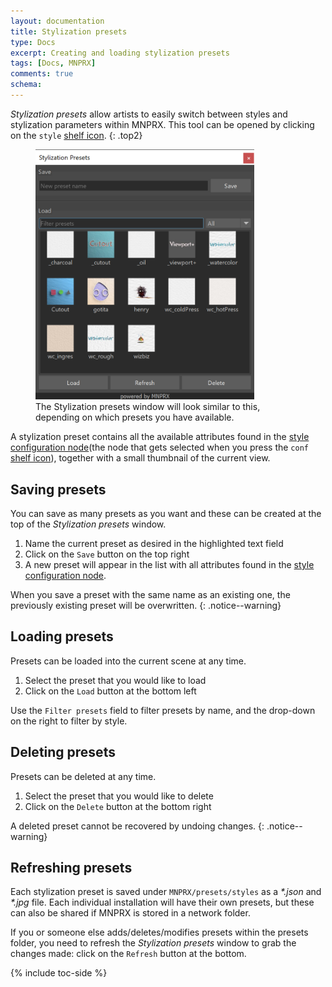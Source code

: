 ```yaml
---
layout: documentation
title: Stylization presets
type: Docs
excerpt: Creating and loading stylization presets
tags: [Docs, MNPRX]
comments: true
schema:
---
```

_Stylization presets_ allow artists to easily switch between styles and stylization parameters within MNPRX. This tool can be opened by clicking on the `style` [shelf icon](../shelf).
{: .top2}

<figure class="align-center">
	<img src="/images/MNPRX/style-2.png" alt="Stylization presets window" style="max-width: 350px">
	<figcaption>The Stylization presets window will look similar to this, depending on which presets you have available.</figcaption>
</figure>

A stylization preset contains all the available attributes found in the [style configuration node](../config)(the node that gets selected when you press the `conf` [shelf icon](../shelf)), together with a small thumbnail of the current view.


## Saving presets
You can save as many presets as you want and these can be created at the top of the _Stylization presets_ window.
1. Name the current preset as desired in the highlighted text field
2. Click on the `Save` button on the top right
3. A new preset will appear in the list with all attributes found in the [style configuration node](../config).

When you save a preset with the same name as an existing one, the previously existing preset will be overwritten.
{: .notice--warning}


## Loading presets
Presets can be loaded into the current scene at any time.
1. Select the preset that you would like to load
2. Click on the `Load` button at the bottom left

Use the `Filter presets` field to filter presets by name, and the drop-down on the right to filter by style. 

## Deleting presets
Presets can be deleted at any time.
1. Select the preset that you would like to delete
2. Click on the `Delete` button at the bottom right

 A deleted preset cannot be recovered by undoing changes.
 {: .notice--warning}

## Refreshing presets
Each stylization preset is saved under `MNPRX/presets/styles` as a _\*.json_ and _\*.jpg_ file. Each individual installation will have their own presets, but these can also be shared if MNPRX is stored in a network folder.

If you or someone else adds/deletes/modifies presets within the presets folder, you need to refresh the _Stylization presets_ window to grab the changes made: click on the `Refresh` button at the bottom.

{% include toc-side %}
